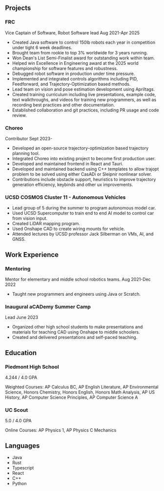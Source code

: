 ## Projects

### FRC

Vice Captain of Software, Robot Software lead
Aug 2021-Apr 2025

- Created Java software to control 150lb robots each year in competition under tight 6 week deadlines.
- Brought team from rookie to top 3% worldwide for 3 years running.
- Won Dean's List Semi-Finalist award for outstanding work within team.
- Helped win Excellence in Engineering award at the 2025 world championship for software features and robustness.
- Debugged robot software in production under time pressure.
- Implemented and integrated controls algorithms including PID, Feedforward, and Trajectory-Optimization based methods.
- Lead team on vision and pose estimation development using Apriltags.
- Created training curriculum including live presentations, example code, text walkthroughs, and videos for training new programmers, as well as recording best practices and other documentation.
- Established collaboration and git practices, including PR usage and code review.

### Choreo

Contributor
Sept 2023-

- Developed an open-source trajectory-optimization based trajectory planning tool.
- Integrated Choreo into existing project to become first production user.
- Developed and maintained frontend in React and Tauri.
- Developed and maintained backend using C++ templates to allow trajopt problem to be solved using either CasADi or Sleipnir nonlinear solver.
- Contributions include obstacle support, heuristics to improve trajectory generation efficiency, keybinds and other ux improvements.

### UCSD COSMOS Cluster 11 - Autonomous Vehicles

- Lead group of 5 during the summer to program autonomous model car.
- Used UCSD Supercomputer to train end to end AI model to control car from vision input.
- Created LiDAR mapping program.
- Used Onshape CAD to create wiring mounts for vehicle.
- Attended lectures by UCSD professor Jack Silberman on VMs, AI, and GNSS.

## Work Experience

### Mentoring

Mentor for elementary and middle school robotics teams.
Aug 2021-Dec 2022

- Taught new programmers and engineers using Java or Scratch.

### Inaugural aCADemy Summer Camp

Lead
June 2023

- Organized other high school students to make presentations and materials for teaching CAD using Onshape to middle schoolers.
- Created and delivered presentations and self-paced teaching.

## Education

### Piedmont High School

4.244 / 4.0 GPA

Weighted Courses: AP Calculus BC, AP English Literature, AP Environmental Science, Honors Chemistry, Honors English, Honors Math Analysis, AP US History, AP Computer Science Principles, AP Computer Science A

### UC Scout

5.0 / 4.0 GPA

Online Courses: AP Physics 1, AP Physics C Mechanics

## Languages

- Java
- Rust
- Typescript
- React
- C++
- Python
